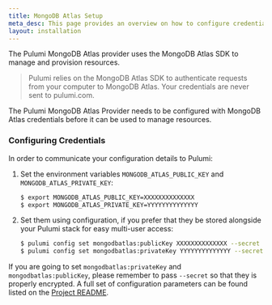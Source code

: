 ```yaml
---
title: MongoDB Atlas Setup
meta_desc: This page provides an overview on how to configure credentials for the Pulumi MongoDB Atlas Provider.
layout: installation
---
```


The Pulumi MongoDB Atlas provider uses the MongoDB Atlas SDK to manage and provision resources.

> Pulumi relies on the MongoDB Atlas SDK to authenticate requests from your computer to MongoDB Atlas. Your credentials are never sent
> to pulumi.com.

The Pulumi MongoDB Atlas Provider needs to be configured with MongoDB Atlas credentials
before it can be used to manage resources.

### Configuring Credentials

In order to communicate your configuration details to Pulumi:

1. Set the environment variables `MONGODB_ATLAS_PUBLIC_KEY` and `MONGODB_ATLAS_PRIVATE_KEY`:

    ```bash
    $ export MONGODB_ATLAS_PUBLIC_KEY=XXXXXXXXXXXXXX
    $ export MONGODB_ATLAS_PRIVATE_KEY=YYYYYYYYYYYYYY
    ```

1. Set them using configuration, if you prefer that they be stored alongside your Pulumi stack for easy multi-user access:

    ```bash
    $ pulumi config set mongodbatlas:publicKey XXXXXXXXXXXXXX --secret
    $ pulumi config set mongodbatlas:privateKey YYYYYYYYYYYYYY --secret
    ```

If you are going to set `mongodbatlas:privateKey` and `mongodbatlas:publicKey`, please remember to pass `--secret` so that they is properly encrypted. A full set
of configuration parameters can be found listed on the [Project README](https://github.com/pulumi/pulumi-mongodbatlas/blob/master/README.md).
